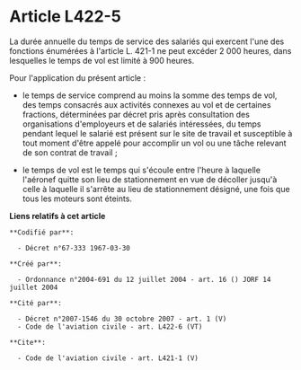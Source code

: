 # Article L422-5

La durée annuelle du temps de service des salariés qui exercent l'une des fonctions énumérées à l'article L. 421-1 ne peut
excéder 2 000 heures, dans lesquelles le temps de vol est limité à 900 heures.

Pour l'application du présent article :

- le temps de service comprend au moins la somme des temps de vol, des temps consacrés aux activités connexes au vol et de
certaines fractions, déterminées par décret pris après consultation des organisations d'employeurs et de salariés
intéressées, du temps pendant lequel le salarié est présent sur le site de travail et susceptible à tout moment d'être appelé
pour accomplir un vol ou une tâche relevant de son contrat de travail ;

- le temps de vol est le temps qui s'écoule entre l'heure à laquelle l'aéronef quitte son lieu de stationnement en vue de
décoller jusqu'à celle à laquelle il s'arrête au lieu de stationnement désigné, une fois que tous les moteurs sont éteints.

**Liens relatifs à cet article**

	**Codifié par**:

	  - Décret n°67-333 1967-03-30

	**Créé par**:

	  - Ordonnance n°2004-691 du 12 juillet 2004 - art. 16 () JORF 14 juillet 2004

	**Cité par**:

	  - Décret n°2007-1546 du 30 octobre 2007 - art. 1 (V)
	  - Code de l'aviation civile - art. L422-6 (VT)

	**Cite**:

	  - Code de l'aviation civile - art. L421-1 (V)

